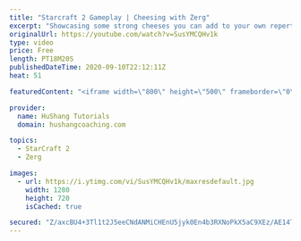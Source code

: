 ```yaml
---
title: "Starcraft 2 Gameplay | Cheesing with Zerg"
excerpt: "Showcasing some strong cheeses you can add to your own repertoire in some live ladder games with commentary!   Starcraft 2 Gameplay | Cheesing with Zerg #StarCraft2 #gameplay #zerg #cheese  Coaching -------------------------------------------------------------------------- Website: https://www.hushangcoaching.com"
originalUrl: https://youtube.com/watch?v=SusYMCQHv1k
type: video
price: Free
length: PT18M20S
publishedDateTime: 2020-09-10T22:12:11Z
heat: 51

featuredContent: "<iframe width=\"800\" height=\"500\" frameborder=\"0\" src=\"https://www.youtube.com/embed/SusYMCQHv1k\" allow=\"accelerometer; autoplay; encrypted-media; gyroscope; picture-in-picture\" allowfullscreen></iframe>"

provider:
  name: HuShang Tutorials
  domain: hushangcoaching.com

topics:
  - StarCraft 2
  - Zerg

images:
  - url: https://i.ytimg.com/vi/SusYMCQHv1k/maxresdefault.jpg
    width: 1280
    height: 720
    isCached: true

secured: "Z/axcBU4+3Tl1t2J5eeCNdANMiCHEnU5jyk0En4b3RXNoPkX5aC9XEz/AE14TIh3iML5CbOG0zED4Zo1Jg/OBKJz2ZNQqwGil3YQCGP634vjFIubCW6zvgML0Eh4HU8AvhJgQGOjg1BZhDFGBKnh5Ds1fxPYx281jr4TZza9DkpEhEPLwUrH/XDz3Vqtjp+EHM486BId/X+MNOqb8Ln5kEM7AkrEo3+JpSTGHoZ/CUbyKHLGF9N+SsMMvEe3ehWh2DFAk2i90o8Wh2nThy5O9K+M6DaFOyiN+NJgcm+4++nKSOK3dLgCsFAiUZem+5DFlopl1dmALuY7AcnDY4c3FDBUXz+yKkXmL7xodWwhOFto7jRlvCSNneBa1riVpa29lTqfXlfpHOZD5hOPZSW3hAF2dAydPZjakOtD+H7eLpg=;QRx+4TlM6LtGj1U+xLJjew=="
---
```


